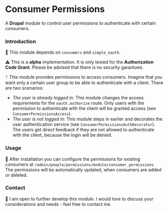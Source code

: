 # Consumer Permissions

A **Drupal** module to control user permissions to authenticate with certain consumers.

### Introduction

:wrench: This module depends on `consumers` and `simple_oauth`.

:warning: This is a **alpha** implementation. It is only tested for the **Authorization Code Grant**. Please be advised that there is no security garantuee.

:grey_question: This module provides permissions to access consumers. Imagine that you want only a certain user group to be able to authenticate with a client. There are two scenarios:
- _The user is already logged in:_ This module changes the access requirements for the `oauth.authorize` route. Only users with the permission to authenticate with the client will be granted access (see `ConsumerPermissionsAccess`).
- _The user is not logged in:_ This module steps in earlier and decorates the user authentication service (see `ConsumerPermissionsAuthDecorator`). The users get direct feedback if they are not allowed to authenticate with the client, because the login will be denied.

### Usage

:clap: After installation you can configure the permissions for existing consumers at `/admin/people/permissions/module/consumer_permissions`. The permissions will be automatically updated, when consumers are added or deleted.

### Contact 

:seedling: I am open to further develop this module. I would love to discuss your considerations and needs - feel free to contact me.
